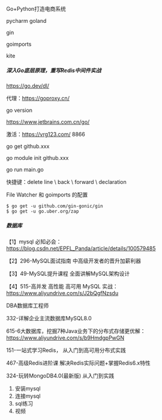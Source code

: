 Go+Python打造电商系统

pycharm goland

gin

goimports

kite



##### 深入Go底层原理，重写Redis中间件实战

https://go.dev/dl/ 

代理：https://goproxy.cn/

go version

https://www.jetbrains.com.cn/go/

激活：https://vrg123.com/	8866

go get github.xxx

go module init github.xxx

go run main.go

快捷键：delete line \ back \ forward \ declaration

File Watcher 和 goimports 的配置



```
$ go get -u github.com/gin-gonic/gin
$ go get -u go.uber.org/zap
```



##### 数据库

【1】mysql 必知必会：https://blog.csdn.net/EPFL_Panda/article/details/100579485

【2】296-MySQL面试指南 中高级开发者的晋升加薪利器

【3】49-MySQL提升课程 全面讲解MySQL架构设计

【4】515-高并发 高性能 高可用 MySQL 实战：https://www.aliyundrive.com/s/J2bQgfNzsdu

DBA数据库工程师

332-详解企业主流数据库MySQL8.0

615-6大数据库，挖掘7种Java业务下的分布式存储更优解：https://www.aliyundrive.com/s/b9HmdgpPwGN

151-一站式学习Redis， 从入门到高可用分布式实践

467-高级Redis进阶课 解决Redis实际问题+掌握Redis6.x特性

324-玩转MongoDB4.0(最新版) 从入门到实践



1. 安装mysql
2. 连接mysql
3. sql练习
4. 视频
